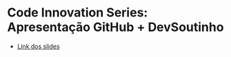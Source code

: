 # Code Innovation Series: Apresentação GitHub + DevSoutinho 

- [Link dos slides](https://docs.google.com/presentation/d/1sVTGebgqT8rRcKn8zE_fNBXpVNYWd_R6ZPPmOt_lHtQ/edit#slide=id.g2160765481a_1_133)
